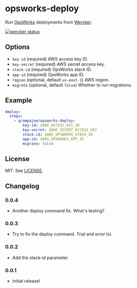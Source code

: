 # opsworks-deploy

Run [OpsWorks](http://aws.amazon.com/opsworks/) deployments from
[Wercker](http://wercker.com/).

[![wercker status](https://app.wercker.com/status/be44f2d6fed2b831a4e260b61611191a/s/master "wercker status")](https://app.wercker.com/project/bykey/be44f2d6fed2b831a4e260b61611191a)

## Options

- `key-id` (required) AWS access key ID.
- `key-secret` (required) AWS secret access key.
- `stack-id` (required) OpsWorks stack ID.
- `app-id` (required) OpsWorks app ID.
- `region` (optional, default `us-east-1`) AWS region.
- `migrate` (optional, default `false`) Whether to run migrations.

## Example

```yaml
deploy:
  steps:
    - grampajoe/opsworks-deploy:
        key-id: $AWS_ACCESS_KEY_ID
        key-secret: $AWS_SECRET_ACCESS_KEY
        stack-id: $AWS_OPSWORKS_STACK_ID
        app-id: $AWS_OPSWORKS_APP_ID
        migrate: false
```

## License

MIT. See [LICENSE](LICENSE).

## Changelog

### 0.0.4

- Another deploy command fix. What's testing?

### 0.0.3

- Try to fix the deploy command. Trial and error lol.

### 0.0.2

- Add the stack-id parameter.

### 0.0.1

- Initial release!
